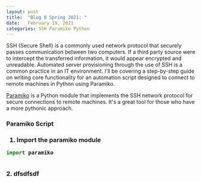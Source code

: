```yaml
---
layout: post
title:  "Blog 0 Spring 2021: "
date:   February 19, 2021
categories: SSH Paramiko Python
---
```


SSH (Secure Shell) is a commonly used network protocol that securely passes communication between two computers. If a third party source were to intercept the transferred information, it would appear encrypted and unreadable. Automated server provisioning through the use of SSH is a common practice in an IT environment. I'll be covering a step-by-step guide on writing core functionality for an automation script designed to connect to remote machines in Python using Paramiko.

[Paramiko][paramiko-site] is a Python module that implements the SSH network protocol for secure connections to remote machines. It's a great tool for those who have a more pythonic approach.

<h3>Paramiko Script<h3>

1. Import the paramiko module <br>
```python
import paramiko
```
<br>
2. dfsdfsdf



[paramiko-site]: https://www.paramiko.org/